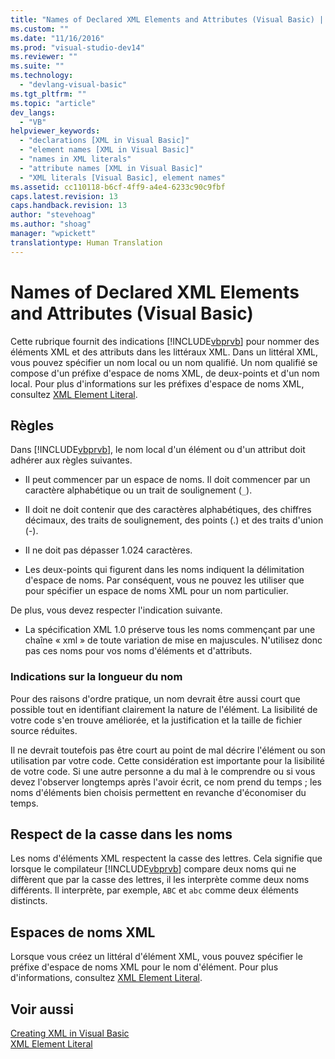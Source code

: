 ```yaml
---
title: "Names of Declared XML Elements and Attributes (Visual Basic) | Microsoft Docs"
ms.custom: ""
ms.date: "11/16/2016"
ms.prod: "visual-studio-dev14"
ms.reviewer: ""
ms.suite: ""
ms.technology: 
  - "devlang-visual-basic"
ms.tgt_pltfrm: ""
ms.topic: "article"
dev_langs: 
  - "VB"
helpviewer_keywords: 
  - "declarations [XML in Visual Basic]"
  - "element names [XML in Visual Basic]"
  - "names in XML literals"
  - "attribute names [XML in Visual Basic]"
  - "XML literals [Visual Basic], element names"
ms.assetid: cc110118-b6cf-4ff9-a4e4-6233c90c9fbf
caps.latest.revision: 13
caps.handback.revision: 13
author: "stevehoag"
ms.author: "shoag"
manager: "wpickett"
translationtype: Human Translation
---
```

# Names of Declared XML Elements and Attributes (Visual Basic)
Cette rubrique fournit des indications [!INCLUDE[vbprvb](../../../../csharp/programming-guide/concepts/linq/includes/vbprvb_md.md)] pour nommer des éléments XML et des attributs dans les littéraux XML. Dans un littéral XML, vous pouvez spécifier un nom local ou un nom qualifié.  Un nom qualifié se compose d'un préfixe d'espace de noms XML, de deux\-points et d'un nom local.  Pour plus d'informations sur les préfixes d'espace de noms XML, consultez [XML Element Literal](../../../../visual-basic/language-reference/xml-literals/xml-element-literal.md).  
  
## Règles  
 Dans [!INCLUDE[vbprvb](../../../../csharp/programming-guide/concepts/linq/includes/vbprvb_md.md)], le nom local d'un élément ou d'un attribut doit adhérer aux règles suivantes.  
  
-   Il peut commencer par un espace de noms.  Il doit commencer par un caractère alphabétique ou un trait de soulignement \(`_`\).  
  
-   Il doit ne doit contenir que des caractères alphabétiques, des chiffres décimaux, des traits de soulignement, des points \(.\) et des traits d'union \(\-\).  
  
-   Il ne doit pas dépasser 1.024 caractères.  
  
-   Les deux\-points qui figurent dans les noms indiquent la délimitation d'espace de noms.  Par conséquent, vous ne pouvez les utiliser que pour spécifier un espace de noms XML pour un nom particulier.  
  
 De plus, vous devez respecter l'indication suivante.  
  
-   La spécification XML 1.0 préserve tous les noms commençant par une chaîne « xml » de toute variation de mise en majuscules.  N'utilisez donc pas ces noms pour vos noms d'éléments et d'attributs.  
  
### Indications sur la longueur du nom  
 Pour des raisons d'ordre pratique, un nom devrait être aussi court que possible tout en identifiant clairement la nature de l'élément.  La lisibilité de votre code s'en trouve améliorée, et la justification et la taille de fichier source réduites.  
  
 Il ne devrait toutefois pas être court au point de mal décrire l'élément ou son utilisation par votre code.  Cette considération est importante pour la lisibilité de votre code.  Si une autre personne a du mal à le comprendre ou si vous devez l'observer longtemps après l'avoir écrit, ce nom prend du temps ; les noms d'éléments bien choisis permettent en revanche d'économiser du temps.  
  
## Respect de la casse dans les noms  
 Les noms d'éléments XML respectent la casse des lettres.  Cela signifie que lorsque le compilateur [!INCLUDE[vbprvb](../../../../csharp/programming-guide/concepts/linq/includes/vbprvb_md.md)] compare deux noms qui ne diffèrent que par la casse des lettres, il les interprète comme deux noms différents.  Il interprète, par exemple, `ABC` et `abc` comme deux éléments distincts.  
  
## Espaces de noms XML  
 Lorsque vous créez un littéral d'élément XML, vous pouvez spécifier le préfixe d'espace de noms XML pour le nom d'élément.  Pour plus d'informations, consultez [XML Element Literal](../../../../visual-basic/language-reference/xml-literals/xml-element-literal.md).  
  
## Voir aussi  
 [Creating XML in Visual Basic](../../../../visual-basic/programming-guide/language-features/xml/creating-xml.md)   
 [XML Element Literal](../../../../visual-basic/language-reference/xml-literals/xml-element-literal.md)